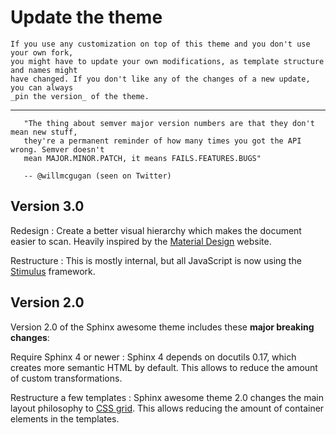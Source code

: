 # Update the theme

```{rst-class} lead
If you use any customization on top of this theme and you don't use your own fork,
you might have to update your own modifications, as template structure and names might
have changed. If you don't like any of the changes of a new update, you can always
_pin the version_ of the theme.
```

---

<!-- vale Google.WordList = NO -->

```{eval-rst}
   "The thing about semver major version numbers are that they don't mean new stuff,
   they're a permanent reminder of how many times you got the API wrong. Semver doesn't
   mean MAJOR.MINOR.PATCH, it means FAILS.FEATURES.BUGS"

   -- @willmcgugan (seen on Twitter)
```

## Version 3.0

<!-- vale Google.Colons = NO -->

Redesign
: Create a better visual hierarchy which makes the document easier to scan. Heavily
inspired by the [Material Design](https://material.io/) website.

Restructure
: This is mostly internal, but all JavaScript is now using the
[Stimulus](https://stimulus.hotwired.dev/) framework.

## Version 2.0

<!-- vale Google.WordList = YES -->

Version 2.0 of the Sphinx awesome theme includes these **major breaking changes**:

Require Sphinx 4 or newer
: Sphinx 4 depends on docutils 0.17, which creates more semantic HTML by default.
This allows to reduce the amount of custom transformations.

Restructure a few templates
: Sphinx awesome theme 2.0 changes the main layout philosophy to [CSS
grid](https://developer.mozilla.org/en-US/docs/Web/CSS/CSS_Grid_Layout). This allows
reducing the amount of container elements in the templates.

